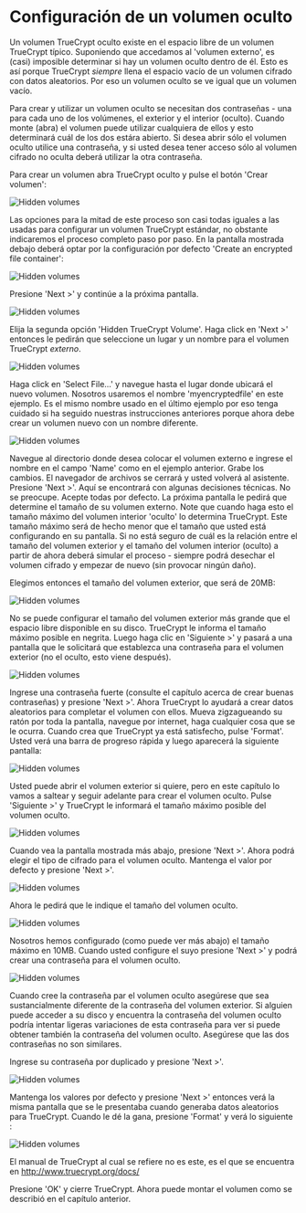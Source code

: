 Configuración de un volumen oculto
==================================

Un volumen TrueCrypt oculto existe en el espacio libre de un volumen TrueCrypt típico. Suponiendo que accedamos al 'volumen externo', es (casi) imposible determinar si hay un volumen oculto dentro de él. Esto es así porque TrueCrypt *siempre* llena el espacio vacío de un volumen cifrado con datos aleatorios. Por eso un volumen oculto se ve igual que un volumen vacío.

Para crear y utilizar un volumen oculto se necesitan dos contraseñas - una para cada uno de los volúmenes, el exterior y el interior (oculto). Cuando monte (abra) el volumen puede utilizar cualquiera de ellos y esto determinará cuál de los dos estára abierto. Si desea abrir sólo el volumen oculto utilice una contraseña, y si usted desea tener acceso sólo al volumen cifrado no oculta deberá utilizar la otra contraseña.

Para crear un volumen abra TrueCrypt oculto y pulse el botón 'Crear volumen': 

![Hidden volumes](hidden_vol_001.png)

Las opciones para la mitad de este proceso son casi todas iguales a las usadas para configurar un volumen TrueCrypt estándar, no obstante indicaremos el proceso completo paso por paso. En la pantalla mostrada debajo deberá optar por la configuración por defecto 'Create an encrypted file container':

![Hidden volumes](hidden_vol_002.png)

Presione 'Next >' y continúe a la próxima pantalla. 

![Hidden volumes](hidden_vol_003.png)

Elija la segunda opción 'Hidden TrueCrypt Volume'. Haga click en 'Next >' entonces le pedirán que seleccione un lugar y un nombre para el volumen TrueCrypt *externo*.

![Hidden volumes](hidden_vol_004.png)

Haga click en 'Select File...' y navegue hasta el lugar donde ubicará el nuevo volumen. Nosotros usaremos el nombre 'myencryptedfile' en este ejemplo. Es el mismo nombre usado en el último ejemplo por eso tenga cuidado si ha seguido nuestras instrucciones anteriores porque ahora debe crear un volumen nuevo con un nombre diferente.

![Hidden volumes](hidden_vol_005.png)

Navegue al directorio donde desea colocar el volumen externo e ingrese el nombre en el campo 'Name' como en el ejemplo anterior. Grabe los cambios. El navegador de archivos se cerrará y usted volverá al asistente. Presione 'Next >'. Aquí se encontrará con algunas decisiones técnicas. No se preocupe. Acepte todas por defecto. La próxima pantalla le pedirá que determine el tamaño de su volumen externo. Note que cuando haga esto el tamaño máximo del volumen interior 'oculto' lo determina TrueCrypt. Este tamaño máximo será  de hecho menor que el tamaño que usted está configurando en su pantalla. Si no está seguro de cuál es la relación entre el tamaño del volumen exterior y el tamaño del volumen interior (oculto) a partir de ahora deberá simular el proceso - siempre podrá desechar el volumen cifrado y empezar de nuevo (sin provocar ningún daño).

Elegimos entonces el tamaño del volumen exterior, que será de 20MB:

![Hidden volumes](hidden_vol_006.png)

No se puede configurar el tamaño del volumen exterior más grande que el espacio libre disponible en su disco. TrueCrypt le informa el tamaño máximo posible en negrita. Luego haga clic en 'Siguiente >' y pasará a una pantalla que le solicitará que establezca una contraseña para el volumen exterior (no el oculto, esto viene después).

![Hidden volumes](hidden_vol_007.png)

Ingrese una contraseña fuerte (consulte el capítulo acerca de crear buenas contraseñas) y presione 'Next >'. Ahora TrueCrypt lo ayudará a crear datos aleatorios para completar el volumen con ellos. Mueva zigzagueando su ratón por toda la pantalla, navegue por internet, haga cualquier cosa que se le ocurra. Cuando crea que TrueCrypt ya está satisfecho, pulse 'Format'. Usted verá una barra de progreso rápida y luego aparecerá la siguiente pantalla:

![Hidden volumes](hidden_vol_008.png)

Usted puede abrir el volumen exterior si quiere, pero en este capítulo lo vamos a saltear y seguir adelante para crear el volumen oculto. Pulse 'Siguiente >' y TrueCrypt le informará el tamaño máximo posible del volumen oculto.

![Hidden volumes](hidden_vol_009.png)

Cuando vea la pantalla mostrada más abajo, presione 'Next >'. Ahora podrá elegir el tipo de cifrado para el volumen oculto. Mantenga el valor por defecto y presione 'Next >'.

![Hidden volumes](hidden_vol_010.png)

Ahora le pedirá que le indique el tamaño del volumen oculto.

![Hidden volumes](hidden_vol_011.png)

Nosotros hemos configurado (como puede ver más abajo) el tamaño máximo en 10MB. Cuando usted configure el suyo presione 'Next >' y podrá crear una contraseña para el volumen oculto.

![Hidden volumes](hidden_vol_012.png)

Cuando cree la contraseña par el volumen oculto asegúrese que sea sustancialmente diferente de la contraseña del volumen exterior. Si alguien puede acceder a su disco y encuentra la contraseña del volumen oculto podría intentar ligeras variaciones de esta contraseña para ver si puede obtener también la contraseña del volumen oculto. Asegúrese que las dos contraseñas no son similares.

Ingrese su contraseña por duplicado y presione 'Next >'. 

![Hidden volumes](hidden_vol_013.png)

Mantenga los valores por defecto y presione 'Next >' entonces verá la misma pantalla que se le presentaba cuando generaba datos aleatorios para TrueCrypt. Cuando le dé la gana, presione 'Format' y verá lo siguiente :

![Hidden volumes](hidden_vol_014.png)

El manual de TrueCrypt al cual se refiere no es este, es el que se encuentra en http://www.truecrypt.org/docs/

Presione 'OK' y cierre TrueCrypt. Ahora puede montar el volumen como se describió en el capítulo anterior.

 
